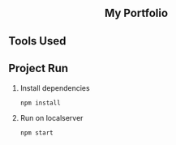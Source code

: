 <div id="top"></div>

<div align="center">

  <h2 align="center">My Portfolio</h2>


</div>


## Tools Used

## Project Run
1. Install dependencies

   ```sh
   npm install
   ```
2. Run on localserver

   ```sh
   npm start
   ```